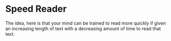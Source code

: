# Speed Reader

The idea, here is that your mind can be trained to read more quickly if given 
an increasing length of text with a decreasing amount of time to read that text.